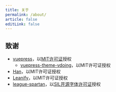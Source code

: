 ```yaml
---
title: 关于
permalink: /about/
article: false
editLink: false
---
```


## 致谢

- [vuepress](https://github.com/vuejs/vuepress)，以[MIT许可证](https://mit-license.org/)授权
  - [vuepress-theme-vdoing](https://github.com/xugaoyi/vuepress-theme-vdoing)，以MIT许可证授权
- [Han](https://github.com/ethantw/Han)，以MIT许可证授权
- [Leanify](https://github.com/JayXon/Leanify)，以MIT许可证授权
- [league-spartan](https://github.com/theleagueof/league-spartan)，以[SIL开源字体许可证](https://scripts.sil.org/cms/scripts/page.php?item_id=OFL_web)授权
